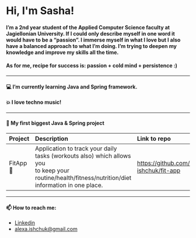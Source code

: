 # **Hi, I'm Sasha!**
#### I’m a 2nd year student of the Applied Computer Science faculty at Jagiellonian University. If I could only describe myself in one word it would have to be a “passion”. I immerse myself in what I love but I also have a balanced approach to what I’m doing. I’m trying to deepen my knowledge and improve my skills all the time. 
#### As for me, recipe for success is: **passion + cold mind + persistence** :) 

---
#### :computer: I’m currently learning Java and Spring framework.
#### :boom: I love techno music!
---
#### 👀 My first biggest **Java** & **Spring** project
| Project | Description | Link to repo |
| :-------| :---------- | :----------- |
| FitApp :cherries: | Application to track your daily tasks (workouts also) which allows you<br /> to keep your routine/health/fitness/nutrition/diet information in one place. | https://github.com/sasha-ishchuk/fit-app |

---
#### 📫 How to reach me: 
- [Linkedin](https://www.linkedin.com/in/sasha-ishchuk/)
- alexa.ishchuk@gmail.com

<!---
sasha-ishchuk/sasha-ishchuk is a ✨ special ✨ repository because its `README.md` (this file) appears on your GitHub profile.
You can click the Preview link to take a look at your changes.
--->
